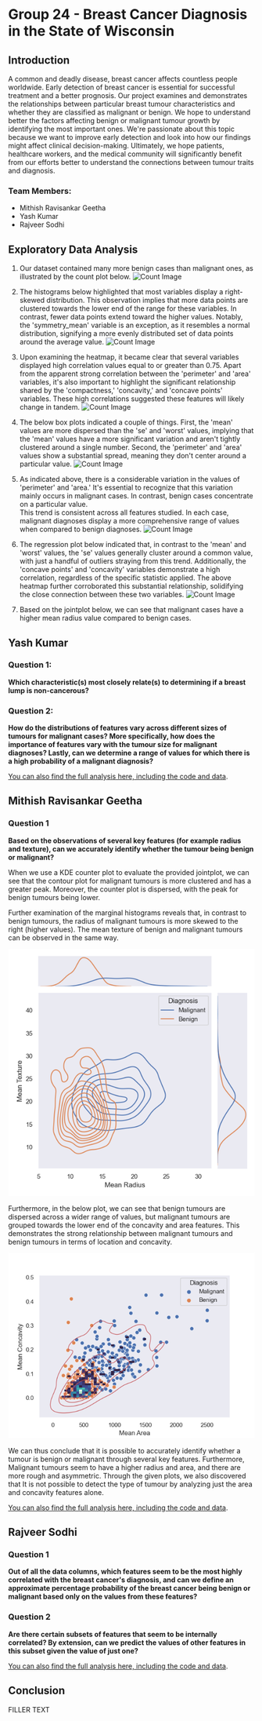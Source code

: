 # Group 24 - Breast Cancer Diagnosis in the State of Wisconsin

## Introduction

A common and deadly disease, breast cancer affects countless people worldwide. Early detection of breast cancer is essential for successful treatment and a better prognosis. Our project examines and demonstrates the relationships between particular breast tumour characteristics and whether they are classified as malignant or benign. We hope to understand better the factors affecting benign or malignant tumour growth by identifying the most important ones. We're passionate about this topic because we want to improve early detection and look into how our findings might affect clinical decision-making. Ultimately, we hope patients, healthcare workers, and the medical community will significantly benefit from our efforts better to understand the connections between tumour traits and diagnosis.

### Team Members:
- Mithish Ravisankar Geetha
- Yash Kumar
- Rajveer Sodhi

## Exploratory Data Analysis

1. Our dataset contained many more benign cases than malignant ones, as illustrated by the count plot below.
   ![Count Image](images/yk-count.png)
2. The histograms below highlighted that most variables display a right-skewed distribution. This observation implies that more data points are clustered towards the lower end of the range for these variables. In contrast, fewer data points extend toward the higher values. Notably, the 'symmetry_mean' variable is an exception, as it resembles a normal distribution, signifying a more evenly distributed set of data points around the average value.
   ![Count Image](images/yk-mean-histogram.png)
3. Upon examining the heatmap, it became clear that several variables displayed high correlation values equal to or greater than 0.75. Apart from the apparent strong correlation between the 'perimeter' and 'area' variables, it's also important to highlight the significant relationship shared by the 'compactness,' 'concavity,' and 'concave points' variables. These high correlations suggested these features will likely change in tandem.
   ![Count Image](images/yk-heatmap.png)
4. The below box plots indicated a couple of things. First, the 'mean' values are more dispersed than the 'se' and 'worst' values, implying that the 'mean' values have a more significant variation and aren't tightly clustered around a single number. Second, the 'perimeter' and 'area' values show a substantial spread, meaning they don't center around a particular value.
   ![Count Image](images/yk-boxplots.png)
5. As indicated above, there is a considerable variation in the values of 'perimeter' and 'area.' It's essential to recognize that this variation mainly occurs in malignant cases. In contrast, benign cases concentrate on a particular value.\
   This trend is consistent across all features studied. In each case, malignant diagnoses display a more comprehensive range of values when compared to benign diagnoses.
   ![Count Image](images/yk-violin-plots.png)
6. The regression plot below indicated that, in contrast to the 'mean' and 'worst' values, the 'se' values generally cluster around a common value, with just a handful of outliers straying from this trend. Additionally, the 'concave points' and 'concavity' variables demonstrate a high correlation, regardless of the specific statistic applied. The above heatmap further corroborated this substantial relationship, solidifying the close connection between these two variables.
   ![Count Image](images/yk-reg-plot.png)




7. Based on the jointplot below, we can see that malignant cases have a higher mean radius value compared to benign cases. 

## Yash Kumar
### Question 1:

**Which characteristic(s) most closely relate(s) to determining if a breast lump is non-cancerous?**

### Question 2:

**How do the distributions of features vary across different sizes of tumours for malignant cases? More specifically, how does the importance of features vary with the tumour size for malignant diagnoses? Lastly, can we determine a range of values for which there is a high probability of a malignant diagnosis?**

[You can also find the full analysis here, including the code and data](https://github.com/ubco-W2022T2-data301/project-group-group24/blob/main/analysis/analysis3.ipynb).

## Mithish Ravisankar Geetha
### Question 1

**Based on the observations of several key features (for example radius and texture), can we accurately identify whether the tumour being benign or malignant?**

When we use a KDE counter plot to evaluate the provided jointplot, we can see that the contour plot for malignant tumours is more clustered and has a greater peak.
Moreover, the counter plot is dispersed, with the peak for benign tumours being lower.


Further examination of the marginal histograms reveals that, in contrast to benign tumours, the radius of malignant tumours is more skewed to the right (higher values).
The mean texture of benign and malignant tumours can be observed in the same way. 

 ![Joint Plot](images/mr-jointplot.png)

 Furthermore, in the below plot,  we can see that benign tumours are dispersed across a wider range of values, but malignant tumours are grouped towards the lower end of the concavity and area features.
This demonstrates the strong relationship between malignant tumours and benign tumours in terms of location and concavity. 

![KDE Scatter Plot](images/mr-plt2.png)


We can thus conclude that it is possible to accurately identify whether a tumour is benign or malignant through several key features. Furthermore, Malignant tumours seem to have a higher radius and area, and there are more rough and asymmetric. Through the given plots, we also discovered that It is not possible to detect the type of tumour by analyzing just the area and concavity features alone.

[You can also find the full analysis here, including the code and data](https://github.com/ubco-W2022T2-data301/project-group-group24/blob/main/analysis/analysis1.ipynb).

## Rajveer Sodhi
### Question 1

**Out of all the data columns, which features seem to be the most highly correlated with the breast cancer's diagnosis, and can we define an approximate percentage probability of the breast cancer being benign or malignant based only on the values from these features?**

### Question 2

**Are there certain subsets of features that seem to be internally correlated? By extension, can we predict the values of other features in this subset given the value of just one?**

[You can also find the full analysis here, including the code and data](https://github.com/ubco-W2022T2-data301/project-group-group24/blob/main/analysis/analysis2.ipynb).

## Conclusion

FILLER TEXT
